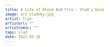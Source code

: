 ```yaml
---
title: A Life of Blood And Fire - Vlad's book
image: art_vladsky.jpg
artist: Cryo
artisturl: ""
artistcomic: ""
tags: vlad
date: 2022-03-26
---
```

